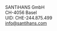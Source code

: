 SANTiHANS GmbH  
CH-4056 Basel  
UID: CHE-244.875.499  
[info@santihans.com](mailto:info@santihans.com)
